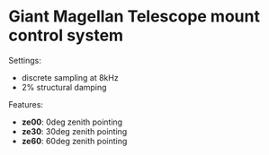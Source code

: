 # Giant Magellan Telescope mount control system 

Settings:

 * discrete sampling at 8kHz
 * 2% structural damping

 Features:

  * **ze00**:  0deg zenith pointing
  * **ze30**: 30deg zenith pointing
  * **ze60**: 60deg zenith pointing
